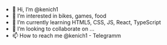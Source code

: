 - 👋 Hi, I’m @kenich1
- 👀 I’m interested in bikes, games, food
- 🌱 I’m currently learning HTML5, CSS, JS, React, TypeScript
- 💞️ I’m looking to collaborate on ...
- 📫 How to reach me @kenich1 - Telegramm

<!---
kenich1/kenich1 is a ✨ special ✨ repository because its `README.md` (this file) appears on your GitHub profile.
You can click the Preview link to take a look at your changes.
--->
